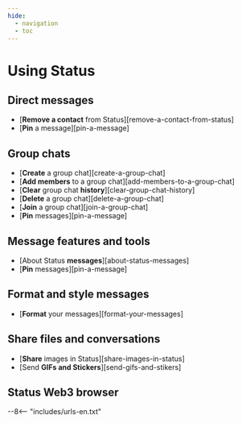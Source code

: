 ```yaml
---
hide:
  - navigation
  - toc
---
```


# Using Status

## Direct messages

- [**Remove a contact** from Status][remove-a-contact-from-status]
- [**Pin** a message][pin-a-message]

## Group chats

- [**Create** a group chat][create-a-group-chat]
- [**Add members** to a group chat][add-members-to-a-group-chat]
- [**Clear** group chat **history**][clear-group-chat-history]
- [**Delete** a group chat][delete-a-group-chat]
- [**Join** a group chat][join-a-group-chat]
- [**Pin** messages][pin-a-message]

## Message features and tools

- [About Status **messages**][about-status-messages]
- [**Pin** messages][pin-a-message]

## Format and style messages

- [**Format** your messages][format-your-messages]

## Share files and conversations

- [**Share** images in Status][share-images-in-status]
- [Send **GIFs and Stickers**][send-gifs-and-stikers]

## Status Web3 browser

--8<-- "includes/urls-en.txt"
